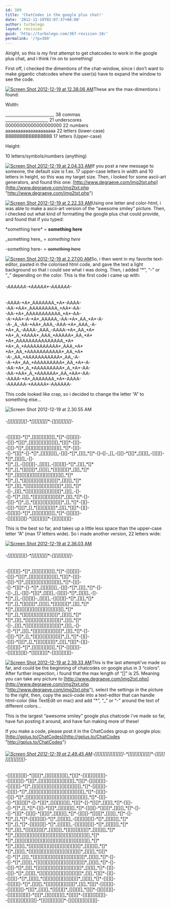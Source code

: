 ```yaml
---
id: 389
title: 'ChatCodes in the google plus chat!'
date: '2012-12-19T02:07:37+00:00'
author: turbolego
layout: revision
guid: 'http://turbolego.com/367-revision-10/'
permalink: '/?p=389'
---
```


Alright, so this is my first attempt to get chatcodes to work in the google plus chat, and i think i’m on to something!

First off, i checked the dimentions of the chat-window, since i don’t want to make gigantic chatcodes where the user(s) have to expand the window to see the code.

[![Screen Shot 2012-12-19 at 12.38.06 AM](https://turbolego.com/wp-content/uploads/2012/12/Screen-Shot-2012-12-19-at-12.38.06-AM-170x300.png)](https://turbolego.com/chatcodes-in-the-google-plus-chat/screen-shot-2012-12-19-at-12-38-06-am/)These are the max-dimentions i found:

Width:

,,,,,,,,,,,,,,,,,,,,,,,,,,,,,,,,,,,,,, 38 commas  
\_\_\_\_\_\_\_\_\_\_\_\_\_\_\_\_\_\_\_\_\_ 21 underscores  
00000000000000000000 22 numbers  
aaaaaaaaaaaaaaaaaaaa 22 letters (lower-case)  
BBBBBBBBBBBBBBBB 17 letters (Upper-case)

Height:

10 letters/symbols/numbers (anything)

[![Screen Shot 2012-12-19 at 2.04.33 AM](https://turbolego.com/wp-content/uploads/2012/12/Screen-Shot-2012-12-19-at-2.04.33-AM-300x159.png)](https://turbolego.com/chatcodes-in-the-google-plus-chat/screen-shot-2012-12-19-at-2-04-33-am/)If you post a new message to someone, the default size is f.ex. 17 upper-case letters in width and 10 letters in height, so this was my target size. Then, i looked for some ascii-art generators, and found this one: [http://www.degraeve.com/img2txt.php](http://www.degraeve.com/img2txt.php "http://www.degraeve.com/img2txt.php")

[![Screen Shot 2012-12-19 at 2.22.33 AM](https://turbolego.com/wp-content/uploads/2012/12/Screen-Shot-2012-12-19-at-2.22.33-AM1-300x246.png)](https://turbolego.com/chatcodes-in-the-google-plus-chat/screen-shot-2012-12-19-at-2-22-33-am-2/)Using one letter and color-html, i was able to make a ascii-art version of the “awesome smiley” picture. Then, i checked out what kind of formatting the google plus chat could provide, and found that if you typed:

\*something here\* = **something here**

\_something here\_ = *something here*

-something here- = <del>something here</del>

[![Screen Shot 2012-12-19 at 2.27.00 AM](https://turbolego.com/wp-content/uploads/2012/12/Screen-Shot-2012-12-19-at-2.27.00-AM-300x220.png)](https://turbolego.com/chatcodes-in-the-google-plus-chat/screen-shot-2012-12-19-at-2-27-00-am/)So, i then went in my favorite text-editor, pasted in the colorised html code, and gave the text a light background so that i could see what i was doing. Then, i added “\*”, “-” or “\_” depending on the color. This is the first code i came up with:



###### -AAAAAA-\*AAAAA\*-AAAAAA-  
-AAAA-\*A\*\_AAAAAAA\_\*A\*-AAAA-  
-AA-\*AA\*\_AAAAAAAAA\_\*AA\*-AA-  
-AA-\*A\*\_AAAAAAAAAAA\_\*A\*-AA-  
-A-\*AA\*-A-\*A\*\_AAAAA\_-AA-\*A\*\_AA\_\*A\*-A-  
-A-\_A\_-AA-\*AA\*\_AAA\_-AAA-\*A\*\_AAA\_-A-  
\*A\*\_A\_-AAAA-\_AAA\_-AAAA-\*A\*\_AA\_\*A\*  
\*A\*\_A\_\*AAAA\*\_AAA\_\*AAAAA\*\_AA\_\*A\*  
\*A\*\_AAAAAAAAAAAAAAA\_\*A\*  
\*A\*\_A\_\*AAAAAAAAAAA\*\_AAA\_\*A\*  
\*A\*\_AA\_\*AAAAAAAAAAA\*\_AA\_\*A\*  
-A-\_AA\_\*AAAAAAAAAAA\*\_AA\_-A-  
-A-\*A\*\_AA\_\*AAAAAAAAA\*\_AA\_\*A\*-A-  
-AA-\*A\*\_A\_\*AAAAAAAAA\*\_A\_\*A\*-AA-  
-AA-\*AA\*\_A\_\*AAAAAA\*\_AA\_\*AA\*-AA-  
-AAAA-\*A\*\_AAAAAAA\_\*A\*-AAAA-  
-AAAAAA-\*AAAAA\*-AAAAAA-

This code looked like crap, so i decided to change the letter “A” to something else…

![Screen Shot 2012-12-19 at 2.30.55 AM](https://turbolego.com/wp-content/uploads/2012/12/Screen-Shot-2012-12-19-at-2.30.55-AM-174x300.png)

###### -\[\]\[\]\[\]\[\]\[\]\[\]-\*\[\]\[\]\[\]\[\]\[\]\*-\[\]\[\]\[\]\[\]\[\]\[\]-  
-\[\]\[\]\[\]\[\]-\*\[\]\*\_\[\]\[\]\[\]\[\]\[\]\[\]\[\]\_\*\[\]\*-\[\]\[\]\[\]\[\]-  
-\[\]\[\]-\*\[\]\[\]\*\_\[\]\[\]\[\]\[\]\[\]\[\]\[\]\[\]\[\]\_\*\[\]\[\]\*-\[\]\[\]-  
-\[\]\[\]-\*\[\]\*\_\[\]\[\]\[\]\[\]\[\]\[\]\[\]\[\]\[\]\[\]\[\]\_\*\[\]\*-\[\]\[\]-  
-\[\]-\*\[\]\[\]\*-\[\]-\*\[\]\*\_\[\]\[\]\[\]\[\]\[\]\_-\[\]\[\]-\*\[\]\*\_\[\]\[\]\_\*\[\]\*-\[\]–\[\]-\_\[\]\_-\[\]\[\]-\*\[\]\[\]\*\_\[\]\[\]\[\]\_-\[\]\[\]\[\]-\*\[\]\*\_\[\]\[\]\[\]\_-\[\]-  
\*\[\]\*\_\[\]\_-\[\]\[\]\[\]\[\]-\_\[\]\[\]\[\]\_-\[\]\[\]\[\]\[\]-\*\[\]\*\_\[\]\[\]\_\*\[\]\*  
\*\[\]\*\_\[\]\_\*\[\]\[\]\[\]\[\]\*\_\[\]\[\]\[\]\_\*\[\]\[\]\[\]\[\]\[\]\*\_\[\]\[\]\_\*\[\]\*  
\*\[\]\*\_\[\]\[\]\[\]\[\]\[\]\[\]\[\]\[\]\[\]\[\]\[\]\[\]\[\]\[\]\[\]\_\*\[\]\*  
\*\[\]\*\_\[\]\_\*\[\]\[\]\[\]\[\]\[\]\[\]\[\]\[\]\[\]\[\]\[\]\*\_\[\]\[\]\[\]\_\*\[\]\*  
\*\[\]\*\_\[\]\[\]\_\*\[\]\[\]\[\]\[\]\[\]\[\]\[\]\[\]\[\]\[\]\[\]\*\_\[\]\[\]\_\*\[\]\*  
-\[\]-\_\[\]\[\]\_\*\[\]\[\]\[\]\[\]\[\]\[\]\[\]\[\]\[\]\[\]\[\]\*\_\[\]\[\]\_-\[\]-  
-\[\]-\*\[\]\*\_\[\]\[\]\_\*\[\]\[\]\[\]\[\]\[\]\[\]\[\]\[\]\[\]\*\_\[\]\[\]\_\*\[\]\*-\[\]-  
-\[\]\[\]-\*\[\]\*\_\[\]\_\*\[\]\[\]\[\]\[\]\[\]\[\]\[\]\[\]\[\]\*\_\[\]\_\*\[\]\*-\[\]\[\]-  
-\[\]\[\]-\*\[\]\[\]\*\_\[\]\_\*\[\]\[\]\[\]\[\]\[\]\[\]\*\_\[\]\[\]\_\*\[\]\[\]\*-\[\]\[\]-  
-\[\]\[\]\[\]\[\]-\*\[\]\*\_\[\]\[\]\[\]\[\]\[\]\[\]\[\]\_\*\[\]\*-\[\]\[\]\[\]\[\]-  
-\[\]\[\]\[\]\[\]\[\]\[\]-\*\[\]\[\]\[\]\[\]\[\]\*-\[\]\[\]\[\]\[\]\[\]\[\]-

This is the best so far, and takes up a little less space than the upper-case letter “A” (max 17 letters wide). So i made another version, 22 letters wide:

[![Screen Shot 2012-12-19 at 2.36.03 AM](https://turbolego.com/wp-content/uploads/2012/12/Screen-Shot-2012-12-19-at-2.36.03-AM-146x300.png)](https://turbolego.com/chatcodes-in-the-google-plus-chat/screen-shot-2012-12-19-at-2-36-03-am/)

###### -\[\]\[\]\[\]\[\]\[\]\[\]-\*\[\]\[\]\[\]\[\]\[\]\*-\[\]\[\]\[\]\[\]\[\]\[\]-  
-\[\]\[\]\[\]\[\]-\*\[\]\*\_\[\]\[\]\[\]\[\]\[\]\[\]\[\]\_\*\[\]\*-\[\]\[\]\[\]\[\]-  
-\[\]\[\]-\*\[\]\[\]\*\_\[\]\[\]\[\]\[\]\[\]\[\]\[\]\[\]\[\]\_\*\[\]\[\]\*-\[\]\[\]-  
-\[\]\[\]-\*\[\]\*\_\[\]\[\]\[\]\[\]\[\]\[\]\[\]\[\]\[\]\[\]\[\]\_\*\[\]\*-\[\]\[\]-  
-\[\]-\*\[\]\[\]\*-\[\]-\*\[\]\*\_\[\]\[\]\[\]\[\]\[\]\_-\[\]\[\]-\*\[\]\*\_\[\]\[\]\_\*\[\]\*-\[\]-  
-\[\]-\_\[\]\_-\[\]\[\]-\*\[\]\[\]\*\_\[\]\[\]\[\]\_-\[\]\[\]\[\]-\*\[\]\*\_\[\]\[\]\[\]\_-\[\]-  
\*\[\]\*\_\[\]\_-\[\]\[\]\[\]\[\]-\_\[\]\[\]\[\]\_-\[\]\[\]\[\]\[\]-\*\[\]\*\_\[\]\[\]\_\*\[\]\*  
\*\[\]\*\_\[\]\_\*\[\]\[\]\[\]\[\]\*\_\[\]\[\]\[\]\_\*\[\]\[\]\[\]\[\]\[\]\*\_\[\]\[\]\_\*\[\]\*  
\*\[\]\*\_\[\]\[\]\[\]\[\]\[\]\[\]\[\]\[\]\[\]\[\]\[\]\[\]\[\]\[\]\[\]\_\*\[\]\*  
\*\[\]\*\_\[\]\_\*\[\]\[\]\[\]\[\]\[\]\[\]\[\]\[\]\[\]\[\]\[\]\*\_\[\]\[\]\[\]\_\*\[\]\*  
\*\[\]\*\_\[\]\[\]\_\*\[\]\[\]\[\]\[\]\[\]\[\]\[\]\[\]\[\]\[\]\[\]\*\_\[\]\[\]\_\*\[\]\*  
-\[\]-\_\[\]\[\]\_\*\[\]\[\]\[\]\[\]\[\]\[\]\[\]\[\]\[\]\[\]\[\]\*\_\[\]\[\]\_-\[\]-  
-\[\]-\*\[\]\*\_\[\]\[\]\_\*\[\]\[\]\[\]\[\]\[\]\[\]\[\]\[\]\[\]\*\_\[\]\[\]\_\*\[\]\*-\[\]-  
-\[\]\[\]-\*\[\]\*\_\[\]\_\*\[\]\[\]\[\]\[\]\[\]\[\]\[\]\[\]\[\]\*\_\[\]\_\*\[\]\*-\[\]\[\]-  
-\[\]\[\]-\*\[\]\[\]\*\_\[\]\_\*\[\]\[\]\[\]\[\]\[\]\[\]\*\_\[\]\[\]\_\*\[\]\[\]\*-\[\]\[\]-  
-\[\]\[\]\[\]\[\]-\*\[\]\*\_\[\]\[\]\[\]\[\]\[\]\[\]\[\]\_\*\[\]\*-\[\]\[\]\[\]\[\]-  
-\[\]\[\]\[\]\[\]\[\]\[\]-\*\[\]\[\]\[\]\[\]\[\]\*-\[\]\[\]\[\]\[\]\[\]\[\]-

[![Screen Shot 2012-12-19 at 2.39.33 AM](https://turbolego.com/wp-content/uploads/2012/12/Screen-Shot-2012-12-19-at-2.39.33-AM-300x131.png)](https://turbolego.com/chatcodes-in-the-google-plus-chat/screen-shot-2012-12-19-at-2-39-33-am/)This is the last attempti’ve made so far, and could be the beginning of chatcodes on google plus in 3 “colors”. After further inspection, i found that the max length of “\[\]” is 25. Meaning you can take any picture to [http://www.degraeve.com/img2txt.php](http://www.degraeve.com/img2txt.php "http://www.degraeve.com/img2txt.php"), select the settings in the picture to the right, then, copy the ascii-code into a text-editor that can handle html-color (like TextEdit on mac) and add “\*”, “\_” or “-” around the text of different colors…

This is the largest “awesome smiley” google plus chatcode i’ve made so far, have fun posting it around, and have fun making more of these!

If you make a code, please post it in the ChatCodes group on google plus: [http://gplus.to/ChatCodes](http://gplus.to/ChatCodes "http://gplus.to/ChatCodes")

###### [![Screen Shot 2012-12-19 at 2.49.45 AM](https://turbolego.com/wp-content/uploads/2012/12/Screen-Shot-2012-12-19-at-2.49.45-AM-126x300.png)](https://turbolego.com/chatcodes-in-the-google-plus-chat/screen-shot-2012-12-19-at-2-49-45-am/)-\[\]\[\]\[\]\[\]\[\]\[\]\[\]\[\]\[\]-\*\[\]\[\]\[\]\[\]\[\]\[\]\[\]\*-\[\]\[\]\[\]\[\]\[\]\[\]\[\]\[\]\[\]-  
-\[\]\[\]\[\]\[\]\[\]\[\]-\*\[\]\[\]\[\]\*\_\[\]\[\]\[\]\[\]\[\]\[\]\[\]\_\*\[\]\[\]\*-\[\]\[\]\[\]\[\]\[\]\[\]\[\]-  
-\[\]\[\]\[\]\[\]\[\]-\*\[\]\[\]\*\_\[\]\[\]\[\]\[\]\[\]\[\]\[\]\[\]\[\]\[\]\[\]\_\*\[\]\[\]\*-\[\]\[\]\[\]\[\]\[\]-  
-\[\]\[\]\[\]\[\]-\*\[\]\*\_\[\]\[\]\[\]\[\]\[\]\[\]\[\]\[\]\[\]\[\]\[\]\[\]\[\]\[\]\[\]\_\*\[\]\*-\[\]\[\]\[\]\[\]-  
-\[\]\[\]\[\]-\*\[\]\*\_\[\]\[\]\[\]\[\]\[\]\[\]\[\]\[\]\[\]\[\]\[\]\[\]\[\]\[\]\[\]\[\]\[\]\_\*\[\]\*-\[\]\[\]\[\]-  
-\[\]\[\]-\*\[\]\*\_\[\]\[\]\[\]\[\]\[\]\[\]\[\]\[\]\[\]\[\]\[\]\[\]\[\]\[\]\[\]\[\]\[\]\[\]\[\]\_\*\[\]\*-\[\]\[\]-  
-\[\]-\*\[\]\[\]\[\]\[\]\*-\[\]-\*\[\]\[\]\*\_\[\]\[\]\[\]\[\]\[\]\[\]\_\*\[\]\[\]\*-\[\]-\*\[\]\[\]\*\_\[\]\[\]\[\]\_\*\[\]\*-\[\]\[\]-  
-\[\]-\*\[\]\*\_\[\]\_\*\[\]\*-\[\]\[\]-\*\[\]\[\]\*\_\[\]\[\]\[\]\[\]\[\]\_\*\[\]\*-\[\]\[\]\[\]-\*\[\]\[\]\[\]\*\_\[\]\[\]\[\]\_\*\[\]\*-\[\]-  
-\[\]-\*\[\]\[\]\*-\[\]\[\]\[\]-\*\[\]\[\]\[\]\*\_\[\]\[\]\[\]\[\]\_\*\[\]\*-\[\]\[\]\[\]-\*\[\]\[\]\[\]\*\_\[\]\[\]\[\]\_\*\[\]\*-\[\]-  
\*\[\]\*\_\[\]\_\*\[\]\*-\[\]\[\]\[\]\[\]\[\]-\*\[\]\*\_\[\]\[\]\[\]\[\]\_-\[\]\[\]\[\]\[\]\[\]\[\]-\*\[\]\*\_\[\]\[\]\[\]\[\]\_\*\[\]\*  
\*\[\]\*\_\[\]\_\*\[\]\*-\[\]\[\]\[\]\[\]\[\]-\*\[\]\*\_\[\]\[\]\[\]\[\]\_-\[\]\[\]\[\]\[\]\[\]\[\]-\*\[\]\*\_\[\]\[\]\[\]\[\]\_\*\[\]\*  
\*\[\]\*\_\[\]\[\]\_\*\[\]\[\]\[\]\[\]\[\]\[\]\*\_\[\]\[\]\[\]\[\]\_\*\[\]\[\]\[\]\[\]\[\]\[\]\[\]\*\_\[\]\[\]\[\]\[\]\_\*\[\]\*  
\*\[\]\*\_\[\]\[\]\[\]\[\]\[\]\[\]\[\]\[\]\[\]\[\]\[\]\[\]\[\]\[\]\[\]\[\]\[\]\[\]\[\]\[\]\[\]\[\]\[\]\_\*\[\]\*  
\*\[\]\*\_\[\]\[\]\[\]\[\]\[\]\[\]\[\]\[\]\[\]\[\]\[\]\[\]\[\]\[\]\[\]\[\]\[\]\[\]\[\]\[\]\[\]\[\]\[\]\_\*\[\]\*  
\*\[\]\*\_\[\]\[\]\[\]\_\*\[\]\[\]\[\]\[\]\[\]\[\]\[\]\[\]\[\]\[\]\[\]\[\]\[\]\[\]\[\]\[\]\*\_\[\]\[\]\[\]\[\]\_\*\[\]\*  
\*\[\]\*\_\[\]\[\]\[\]\_\*\[\]\[\]\[\]\[\]\[\]\[\]\[\]\[\]\[\]\[\]\[\]\[\]\[\]\[\]\[\]\[\]\*\_\[\]\[\]\[\]\_\*\[\]\[\]\*  
-\[\]-\*\[\]\*\_\[\]\[\]\_\*\[\]\[\]\[\]\[\]\[\]\[\]\[\]\[\]\[\]\[\]\[\]\[\]\[\]\[\]\[\]\[\]\*\_\[\]\[\]\[\]\_\*\[\]\*-\[\]-  
-\[\]-\*\[\]\*\_\[\]\[\]\[\]\_\*\[\]\[\]\[\]\[\]\[\]\[\]\[\]\[\]\[\]\[\]\[\]\[\]\[\]\[\]\[\]\*\_\[\]\[\]\[\]\_\*\[\]\*-\[\]-  
-\[\]\[\]-\*\[\]\*\_\[\]\[\]\_\*\[\]\[\]\[\]\[\]\[\]\[\]\[\]\[\]\[\]\[\]\[\]\[\]\[\]\[\]\*\_\[\]\[\]\[\]\_\*\[\]\*-\[\]\[\]-  
-\[\]\[\]-\*\[\]\*\_\[\]\[\]\[\]\_\*\[\]\[\]\[\]\[\]\[\]\[\]\[\]\[\]\[\]\[\]\[\]\[\]\[\]\*\_\[\]\[\]\_\*\[\]\[\]\*-\[\]\[\]-  
-\[\]\[\]\[\]-\*\[\]\*\_\[\]\[\]\[\]\_\*\[\]\[\]\[\]\[\]\[\]\[\]\[\]\[\]\[\]\[\]\[\]\*\_\[\]\[\]\[\]\_\*\[\]\*-\[\]\[\]\[\]-  
-\[\]\[\]\[\]\[\]-\*\[\]\*\_\[\]\[\]\[\]\_\*\[\]\[\]\[\]\[\]\[\]\[\]\[\]\[\]\[\]\*\_\[\]\[\]\_\*\[\]\[\]\*-\[\]\[\]\[\]\[\]-  
-\[\]\[\]\[\]\[\]\[\]-\*\[\]\[\]\*\_\[\]\[\]\[\]\_\*\[\]\[\]\[\]\[\]\*\_\[\]\[\]\[\]\[\]\_\*\[\]\[\]\*-\[\]\[\]\[\]\[\]\[\]-  
-\[\]\[\]\[\]\[\]\[\]\[\]\[\]-\*\[\]\[\]\*\_\[\]\[\]\[\]\[\]\[\]\[\]\_\*\[\]\[\]\[\]\*-\[\]\[\]\[\]\[\]\[\]\[\]\[\]-  
-\[\]\[\]\[\]\[\]\[\]\[\]\[\]\[\]\[\]-\*\[\]\[\]\[\]\[\]\[\]\[\]\[\]\*-\[\]\[\]\[\]\[\]\[\]\[\]\[\]\[\]\[\]-